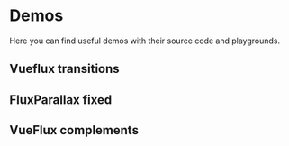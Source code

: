 ---
---

# Demos

Here you can find useful demos with their source code and playgrounds.

## Vueflux transitions

<ClientOnly>
   <demos-index-1 />
</ClientOnly>

<ClientOnly>
   <vc-paragraph mode="fill" style="margin-top: 24px;" />
   <vc-paragraph mode="fill" style="margin-top: 24px;" />
   <vc-paragraph mode="fill" style="margin-top: 24px;" />
</ClientOnly>

## FluxParallax fixed

<ClientOnly>
   <demos-index-2 />
</ClientOnly>

<ClientOnly>
   <vc-paragraph mode="fill" style="margin-top: 24px;" />
   <vc-paragraph mode="fill" style="margin-top: 24px;" />
   <vc-paragraph mode="fill" style="margin-top: 24px;" />
</ClientOnly>

## VueFlux complements

<ClientOnly>
   <demos-index-3 />
</ClientOnly>
